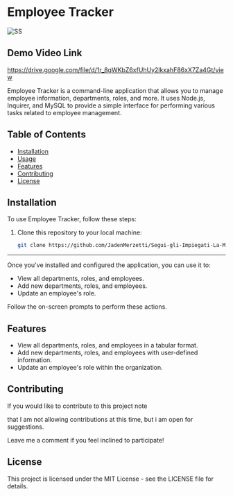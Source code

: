 # Employee Tracker
![SS](https://github.com/JadenMerzetti/Segui-gli-Impiegati-La-Missione-Tracking/assets/131717483/19e0432e-3e05-481a-8632-c8a0bb003594)

## Demo Video Link
https://drive.google.com/file/d/1r_8qWKbZ6xfUhUy2lkxahF86xX7Za4Gt/view

Employee Tracker is a command-line application that allows you to manage employee information, departments, roles, and more. It uses Node.js, Inquirer, and MySQL to provide a simple interface for performing various tasks related to employee management.

## Table of Contents

- [Installation](#installation)
- [Usage](#usage)
- [Features](#features)
- [Contributing](#contributing)
- [License](#license)

## Installation

To use Employee Tracker, follow these steps:

1. Clone this repository to your local machine:

   ```bash
   git clone https://github.com/JadenMerzetti/Segui-gli-Impiegati-La-Missione-Tracking.git

-----

Once you've installed and configured the application, you can use it to:

- View all departments, roles, and employees.
- Add new departments, roles, and employees.
- Update an employee's role.

Follow the on-screen prompts to perform these actions.

Features
--------

- View all departments, roles, and employees in a tabular format.
- Add new departments, roles, and employees with user-defined information.
- Update an employee's role within the organization.

Contributing
------------

If you would like to contribute to this project note 

that I am not allowing contributions at this time, but i am open for suggestions. 

Leave me a comment if you feel inclined to participate!

License
-------

This project is licensed under the MIT License - see the LICENSE file for details.
